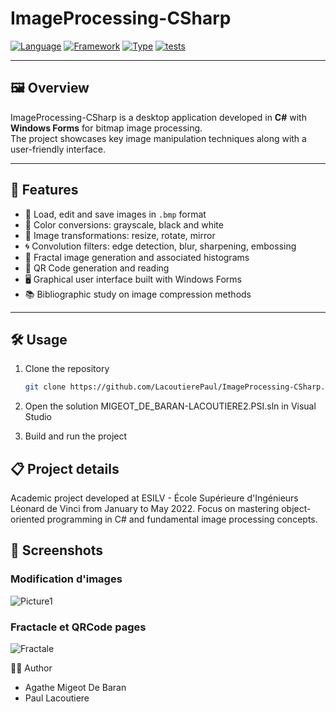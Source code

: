 # ImageProcessing-CSharp

[![Language](https://img.shields.io/badge/Language-C%23-blue?style=flat-square)](https://docs.microsoft.com/en-us/dotnet/csharp/)
[![Framework](https://img.shields.io/badge/Framework-Windows_Forms-orange?style=flat-square)]()
[![Type](https://img.shields.io/badge/Type-Image_Processing-green?style=flat-square)]()
[![tests](https://img.shields.io/badge/Tests-C%23·OOP·Unit_Tests-blueviolet?style=flat-square)]()

---

## 🖼️ Overview

ImageProcessing-CSharp is a desktop application developed in **C#** with **Windows Forms** for bitmap image processing.  
The project showcases key image manipulation techniques along with a user-friendly interface.

---

## 🚀 Features

- 📂 Load, edit and save images in `.bmp` format  
- 🎨 Color conversions: grayscale, black and white  
- 🔄 Image transformations: resize, rotate, mirror  
- 🌀 Convolution filters: edge detection, blur, sharpening, embossing  
- 🌌 Fractal image generation and associated histograms  
- 📱 QR Code generation and reading  
- 🖥️ Graphical user interface built with Windows Forms  
- 📚 Bibliographic study on image compression methods  

---

## 🛠 Usage

1. Clone the repository  
   ```bash
   git clone https://github.com/LacoutierePaul/ImageProcessing-CSharp.git
   ```

2. Open the solution MIGEOT_DE_BARAN-LACOUTIERE2.PSI.sln in Visual Studio

3. Build and run the project

## 📋 Project details
Academic project developed at ESILV - École Supérieure d'Ingénieurs Léonard de Vinci from January to May 2022.
Focus on mastering object-oriented programming in C# and fundamental image processing concepts.


## 📸 Screenshots
### Modification d'images   
![Picture1](https://github.com/user-attachments/assets/5c9d4878-4a72-4086-9dc0-1ff9e614f69a)

### Fractacle et QRCode pages  
![Fractale](https://github.com/user-attachments/assets/82e8588b-62bf-482f-a72c-a865e385a2d1)

👨‍💻 Author
- Agathe Migeot De Baran
- Paul Lacoutiere

